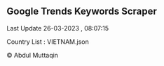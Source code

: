 

## Google Trends Keywords Scraper 
 
Last Update 26-03-2023 , 08:07:15

Country List :
VIETNAM.json



© Abdul Muttaqin 

